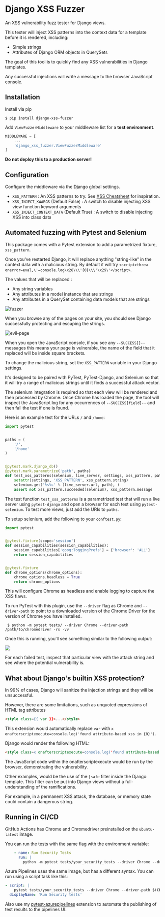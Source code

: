 # Django XSS Fuzzer

An XSS vulnerability fuzz tester for Django views.

This tester will inject XSS patterns into the context data for a template before it is rendered, including:

- Simple strings
- Attributes of Django ORM objects in QuerySets

The goal of this tool is to quickly find any XSS vulnerabilities in Django templates.

Any successful injections will write a message to the browser JavaScript console.

## Installation

Install via pip

```console
$ pip install django-xss-fuzzer
```

Add `ViewFuzzerMiddleware` to your middleware list for a **test environment**.

```python
MIDDLEWARE = [
    ...
    'django_xss_fuzzer.ViewFuzzerMiddleware'
]
```

**Do not deploy this to a production server!**

## Configuration

Configure the middleware via the Django global settings.

* `XSS_PATTERN` : An XSS patterns to try. See [XSS Cheatsheet](https://portswigger.net/web-security/cross-site-scripting/cheat-sheet) for inspiration.
* `XSS_INJECT_KWARGS` (Default False) : A switch to disable injecting XSS view function keyword arguments
* `XSS_INJECT_CONTEXT_DATA` (Default True) : A switch to disable injecting XSS into class data

## Automated fuzzing with Pytest and Selenium

This package comes with a Pytest extension to add a parametrized fixture, `xss_pattern`.

Once you've restarted Django, it will replace anything "string-like" in the context data with a malicious string.
By default it will try `<script>throw onerror=eval,\'=console.log\x28\\\'{0}\\\'\x29\'</script>`.

The values that will be replaced :
- Any string variables
- Any attributes in a model instance that are strings
- Any attributes in a QuerySet containing data models that are strings

![fuzzer](https://tonybaloney.github.io/img/posts/fuzzer.png)

When you browse any of the pages on your site, you should see Django successfully protecting and escaping the strings.

![evil-page](https://tonybaloney.github.io/img/posts/evil-page.png)

When you open the JavaScript console, if you see any `--SUCCESS[]--` messages this means your page is vulnerable, the name of the field that it replaced will be inside square brackets.

To change the malicious string, set the `XSS_PATTERN` variable in your Django settings.

It's designed to be paired with PyTest, PyTest-Django, and Selenium so that it will try a range of malicious strings until it finds a successful attack vector.

The selenium integration is required so that each view will be rendered and then processed by Chrome. Once Chrome has loaded the page, the tool will inspect the JavaScript log for any occurrences of `--SUCCESS[field]--`
and then fail the test if one is found.

Here is an example test for the URLs `/` and `/home`:

```python
import pytest


paths = (
    '/',
    '/home'
)


@pytest.mark.django_db()
@pytest.mark.parametrize('path', paths)
def test_xss_patterns(selenium, live_server, settings, xss_pattern, path):
    setattr(settings, 'XSS_PATTERN', xss_pattern.string)
    selenium.get('%s%s' % (live_server.url, path), )
    assert not xss_pattern.succeeded(selenium), xss_pattern.message
```

The test function `test_xss_patterns` is a parametrized test that will run a live server using `pytest-django` and open a browser for each test using `pytest-selenium`.
To test more views, just add the URIs to `paths`.

To setup selenium, add the following to your `conftest.py`:

```python
import pytest


@pytest.fixture(scope='session')
def session_capabilities(session_capabilities):
    session_capabilities['goog:loggingPrefs'] = {'browser': 'ALL'}
    return session_capabilities


@pytest.fixture
def chrome_options(chrome_options):
    chrome_options.headless = True
    return chrome_options
```

This will configure Chrome as headless and enable logging to capture the XSS flaws.

To run PyTest with this plugin, use the `--driver` flag as Chrome and `--driver-path` to point to a downloaded version of the Chrome Driver for the version of Chrome you have installed.

```console
 $ python -m pytest tests/ --driver Chrome --driver-path /path/to/chromedriver -rs -vv
```

Once this is running, you'll see something similar to the following output:

![](https://tonybaloney.github.io/img/posts/django-xss-fuzzer.gif)

For each failed test, inspect that particular view with the attack string and see where the potential vulnerability is.

## What about Django's builtin XSS protection?

In 99% of cases, Django will sanitize the injection strings and they will be unsuccessful.

However, there are some limitations, such as unquoted expressions of HTML tag attributes

```html
<style class={{ var }}>...</style>
```

This extension would automatically replace `var` with `x onafterscriptexecute=console.log('found attribute-based xss in {0}')`.

Django would render the following HTML:

```html
<style class=x onafterscriptexecute=console.log('found attribute-based xss in {0}')>...</style>
```

The JavaScript code within the onafterscriptexecute would be run by the browser, demonstrating the vulnerability.

Other examples, would be the use of the `|safe` filter inside the Django template. This filter can be put into Django views without a full-understanding of the ramifications.

For example, in a permanent XSS attack, the database, or memory state could contain a dangerous string.

## Running in CI/CD

GitHub Actions has Chrome and Chromedriver preinstalled on the `ubuntu-latest` image.

You can run the tests with the same flag with the environment variable:

```yaml
    - name: Run Security Tests
      run: |
        python -m pytest tests/your_security_tests --driver Chrome --driver-path $CHROMEWEBDRIVER/chromedriver
```

Azure Pipelines uses the same image, but has a different syntax. You can run using a script task like this:

```yaml
- script: |
    pytest tests/your_security_tests --driver Chrome --driver-path $(CHROMEWEBDRIVER)/chromedriver
  displayName: 'Run Security tests'
```

Also use my [pytest-azurepipelines](https://github.com/tonybaloney/pytest-azurepipelines) extension to automate the publishing of test results to the pipelines UI.
